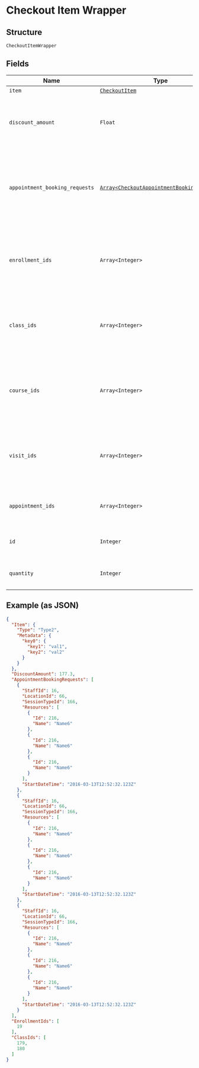 
# Checkout Item Wrapper

## Structure

`CheckoutItemWrapper`

## Fields

| Name | Type | Tags | Description |
|  --- | --- | --- | --- |
| `item` | [`CheckoutItem`](../../doc/models/checkout-item.md) | Optional | - |
| `discount_amount` | `Float` | Optional | The amount the item is discounted. This parameter is ignored for packages. |
| `appointment_booking_requests` | [`Array<CheckoutAppointmentBookingRequest>`](../../doc/models/checkout-appointment-booking-request.md) | Optional | A list of appointments to be booked then paid for by this item. This parameter applies only to pricing option items. |
| `enrollment_ids` | `Array<Integer>` | Optional | A list of enrollment IDs that this item is to pay for. This parameter applies only to pricing option items. |
| `class_ids` | `Array<Integer>` | Optional | A list of class IDs that this item is to pay for. This parameter applies only to pricing option items. |
| `course_ids` | `Array<Integer>` | Optional | A list of course IDs that this item is to pay for. This parameter applies only to pricing option items. |
| `visit_ids` | `Array<Integer>` | Optional | A list of visit IDs that this item is to pay for. This parameter applies only to pricing option items. |
| `appointment_ids` | `Array<Integer>` | Optional | A list of appointment IDs that this item is to reconcile. |
| `id` | `Integer` | Optional | The item’s unique ID within the cart. |
| `quantity` | `Integer` | Optional | The number of this item to be purchased. |

## Example (as JSON)

```json
{
  "Item": {
    "Type": "Type2",
    "Metadata": {
      "key0": {
        "key1": "val1",
        "key2": "val2"
      }
    }
  },
  "DiscountAmount": 177.3,
  "AppointmentBookingRequests": [
    {
      "StaffId": 16,
      "LocationId": 66,
      "SessionTypeId": 166,
      "Resources": [
        {
          "Id": 216,
          "Name": "Name6"
        },
        {
          "Id": 216,
          "Name": "Name6"
        },
        {
          "Id": 216,
          "Name": "Name6"
        }
      ],
      "StartDateTime": "2016-03-13T12:52:32.123Z"
    },
    {
      "StaffId": 16,
      "LocationId": 66,
      "SessionTypeId": 166,
      "Resources": [
        {
          "Id": 216,
          "Name": "Name6"
        },
        {
          "Id": 216,
          "Name": "Name6"
        },
        {
          "Id": 216,
          "Name": "Name6"
        }
      ],
      "StartDateTime": "2016-03-13T12:52:32.123Z"
    },
    {
      "StaffId": 16,
      "LocationId": 66,
      "SessionTypeId": 166,
      "Resources": [
        {
          "Id": 216,
          "Name": "Name6"
        },
        {
          "Id": 216,
          "Name": "Name6"
        },
        {
          "Id": 216,
          "Name": "Name6"
        }
      ],
      "StartDateTime": "2016-03-13T12:52:32.123Z"
    }
  ],
  "EnrollmentIds": [
    19
  ],
  "ClassIds": [
    179,
    180
  ]
}
```

